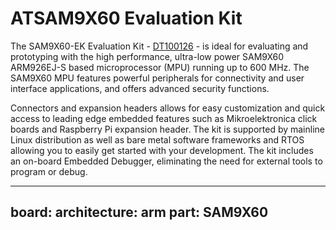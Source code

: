 
# ATSAM9X60 Evaluation Kit

The SAM9X60-EK Evaluation Kit - [DT100126](https://www.microchip.com/DevelopmentTools/ProductDetails/PartNO/DT100126) - is ideal for evaluating and prototyping with the high performance, ultra-low power SAM9X60 ARM926EJ-S based microprocessor (MPU) running up to 600 MHz. The SAM9X60 MPU features powerful peripherals for connectivity and user interface applications, and offers advanced security functions.

Connectors and expansion headers allows for easy customization and quick access to leading edge embedded features such as Mikroelektronica click boards and Raspberry Pi expansion header.
The kit is supported by mainline Linux distribution as well as bare metal software frameworks and RTOS allowing you to easily get started with your development.
The kit includes an on-board Embedded Debugger, eliminating the need for external tools to program or debug.

---
board:
  architecture: arm
  part: SAM9X60
---
